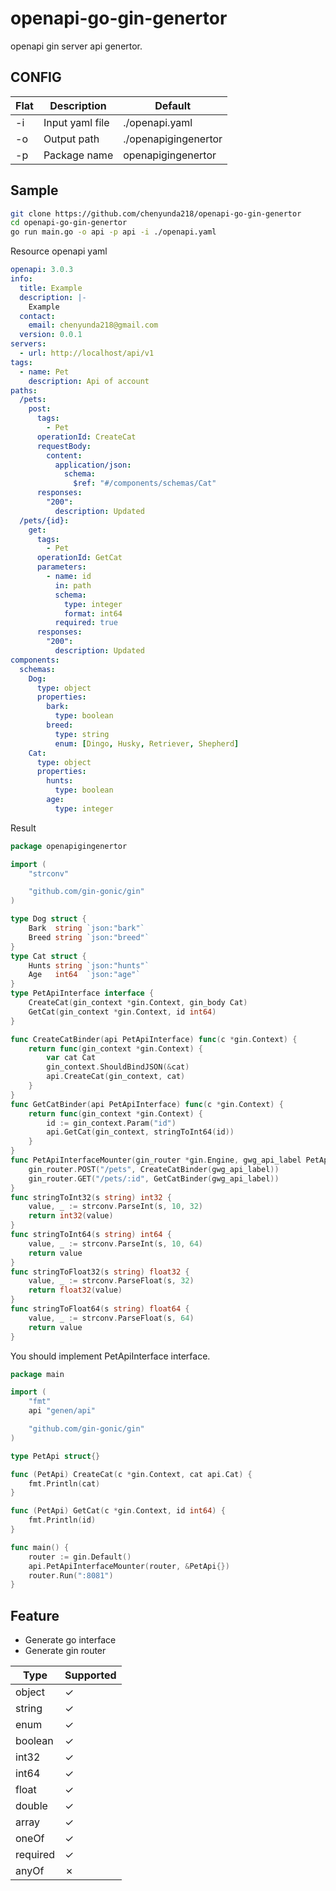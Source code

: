 # openapi-go-gin-genertor

openapi gin server api genertor.

## CONFIG

| Flat | Description     | Default              |
| ---- | --------------- | -------------------- |
| -i   | Input yaml file | ./openapi.yaml       |
| -o   | Output path     | ./openapigingenertor |
| -p   | Package name    | openapigingenertor   |

## Sample

```bash
git clone https://github.com/chenyunda218/openapi-go-gin-genertor
cd openapi-go-gin-genertor
go run main.go -o api -p api -i ./openapi.yaml
```

Resource openapi yaml

```yaml
openapi: 3.0.3
info:
  title: Example
  description: |-
    Example
  contact:
    email: chenyunda218@gmail.com
  version: 0.0.1
servers:
  - url: http://localhost/api/v1
tags:
  - name: Pet
    description: Api of account
paths:
  /pets:
    post:
      tags:
        - Pet
      operationId: CreateCat
      requestBody:
        content:
          application/json:
            schema:
              $ref: "#/components/schemas/Cat"
      responses:
        "200":
          description: Updated
  /pets/{id}:
    get:
      tags:
        - Pet
      operationId: GetCat
      parameters:
        - name: id
          in: path
          schema:
            type: integer
            format: int64
          required: true
      responses:
        "200":
          description: Updated
components:
  schemas:
    Dog:
      type: object
      properties:
        bark:
          type: boolean
        breed:
          type: string
          enum: [Dingo, Husky, Retriever, Shepherd]
    Cat:
      type: object
      properties:
        hunts:
          type: boolean
        age:
          type: integer
```

Result

```go
package openapigingenertor

import (
	"strconv"

	"github.com/gin-gonic/gin"
)

type Dog struct {
	Bark  string `json:"bark"`
	Breed string `json:"breed"`
}
type Cat struct {
	Hunts string `json:"hunts"`
	Age   int64  `json:"age"`
}
type PetApiInterface interface {
	CreateCat(gin_context *gin.Context, gin_body Cat)
	GetCat(gin_context *gin.Context, id int64)
}

func CreateCatBinder(api PetApiInterface) func(c *gin.Context) {
	return func(gin_context *gin.Context) {
		var cat Cat
		gin_context.ShouldBindJSON(&cat)
		api.CreateCat(gin_context, cat)
	}
}
func GetCatBinder(api PetApiInterface) func(c *gin.Context) {
	return func(gin_context *gin.Context) {
		id := gin_context.Param("id")
		api.GetCat(gin_context, stringToInt64(id))
	}
}
func PetApiInterfaceMounter(gin_router *gin.Engine, gwg_api_label PetApiInterface) {
	gin_router.POST("/pets", CreateCatBinder(gwg_api_label))
	gin_router.GET("/pets/:id", GetCatBinder(gwg_api_label))
}
func stringToInt32(s string) int32 {
	value, _ := strconv.ParseInt(s, 10, 32)
	return int32(value)
}
func stringToInt64(s string) int64 {
	value, _ := strconv.ParseInt(s, 10, 64)
	return value
}
func stringToFloat32(s string) float32 {
	value, _ := strconv.ParseFloat(s, 32)
	return float32(value)
}
func stringToFloat64(s string) float64 {
	value, _ := strconv.ParseFloat(s, 64)
	return value
}

```

You should implement PetApiInterface interface.

```go
package main

import (
	"fmt"
	api "genen/api"

	"github.com/gin-gonic/gin"
)

type PetApi struct{}

func (PetApi) CreateCat(c *gin.Context, cat api.Cat) {
	fmt.Println(cat)
}

func (PetApi) GetCat(c *gin.Context, id int64) {
	fmt.Println(id)
}

func main() {
	router := gin.Default()
	api.PetApiInterfaceMounter(router, &PetApi{})
	router.Run(":8081")
}

```

## Feature

- Generate go interface
- Generate gin router

| Type     | Supported |
| -------- | --------- |
| object   | ✓         |
| string   | ✓         |
| enum     | ✓         |
| boolean  | ✓         |
| int32    | ✓         |
| int64    | ✓         |
| float    | ✓         |
| double   | ✓         |
| array    | ✓         |
| oneOf    | ✓         |
| required | ✓         |
| anyOf    | ✗         |
